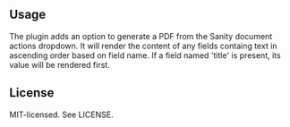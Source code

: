 ## Usage

The plugin adds an option to generate a PDF from the Sanity document actions dropdown. It will render the content of any fields containg text in ascending order based on field name. If a field named 'title' is present, its value will be rendered first.

## License

MIT-licensed. See LICENSE.
